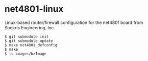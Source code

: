 net4801-linux
=============

Linux-based router/firewall configuration for the net4801 board from Soekris Engineering, Inc.

```
$ git submodule init
$ git submodule update
$ make net4801_defconfig
$ make
$ ls images/bzImage
```
